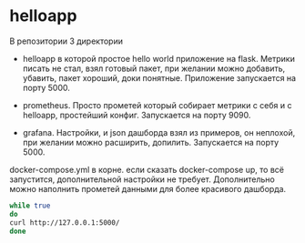 # helloapp

В репозитории 3 директории

* helloapp в которой простое hello world приложение на flask.
Метрики писать не стал, взял готовый пакет, при желании можно добавить, убавить, пакет хороший, доки понятные.
Приложение запускается на порту 5000.

* prometheus. Просто прометей который собирает метрики с себя и с helloapp, простейший конфиг. 
Запускается на порту 9090.

* grafana. Настройки, и json дашборда взял из примеров, он неплохой, при желании можно расширить, допилить.
Запускается на порту 5000.

docker-compose.yml в корне. если сказать docker-compose up, то всё запустится, дополнительной настройки не требует.
Дополнительно можно наполнить прометей данными для более красивого дашборда.

```bash
while true               
do
curl http://127.0.0.1:5000/
done
```
